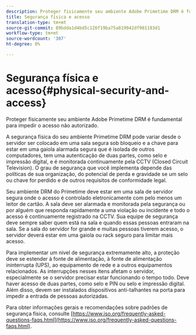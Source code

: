 ```yaml
---
description: Proteger fisicamente seu ambiente Adobe Primetime DRM é fundamental para impedir o acesso não autorizado.
title: Segurança física e acesso
translation-type: tm+mt
source-git-commit: 89bdda1d4bd5c126f19ba75a819942df901183d1
workflow-type: tm+mt
source-wordcount: '307'
ht-degree: 0%

---
```



# Segurança física e acesso{#physical-security-and-access}

Proteger fisicamente seu ambiente Adobe Primetime DRM é fundamental para impedir o acesso não autorizado.

A segurança física do seu ambiente Primetime DRM pode variar desde o servidor ser colocado em uma sala segura sob bloqueio e a chave para estar em uma gaiola alarmada segura que é isolada de outros computadores, tem uma autenticação de duas partes, como selo e impressão digital, e é monitorada continuamente pela CCTV (Closed Circuit Television). O grau de segurança que você implementa depende das políticas de sua organização, do potencial de perda e gravidade se um selo ou chave for perdido e de outros requisitos de conformidade legal.

Seu ambiente DRM do Primetime deve estar em uma sala de servidor segura onde o acesso é controlado eletronicamente com pelo menos um leitor de cartão. A sala deve ser alarmada e monitorada pela segurança ou por alguém que responda rapidamente a uma violação ou incidente e todo o acesso é continuamente registrado na CCTV. Sua equipe de segurança deve sempre saber quem está na sala e quando essas pessoas entraram na sala. Se a sala do servidor for grande e muitas pessoas tiverem acesso, o servidor deverá estar em uma gaiola ou rack seguro para limitar mais acesso.

Para implementar um nível de segurança extremamente alto, a proteção deve se estender à fonte de alimentação, à fonte de alimentação ininterrupta (UPS), ao equipamento de rede e a outros equipamentos relacionados. As interrupções nesses itens afetam o servidor, especialmente se o servidor precisar estar funcionando o tempo todo. Deve haver acesso de duas partes, como selo e PIN ou selo e impressão digital. Além disso, devem ser instalados dispositivos anti-talhantes na porta para impedir a entrada de pessoas autorizadas.

Para obter informações gerais e recomendações sobre padrões de segurança física, consulte [https://www.iso.org/frequently-asked-questions-faqs.html](https://www.iso.org/frequently-asked-questions-faqs.html).
